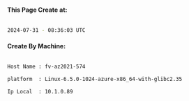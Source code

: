 
   
#### This Page Create at:

```bash

2024-07-31 - 08:36:03 UTC

```

#### Create By Machine:

```bash

Host Name : fv-az2021-574

platform  : Linux-6.5.0-1024-azure-x86_64-with-glibc2.35

Ip Local  : 10.1.0.89

```

